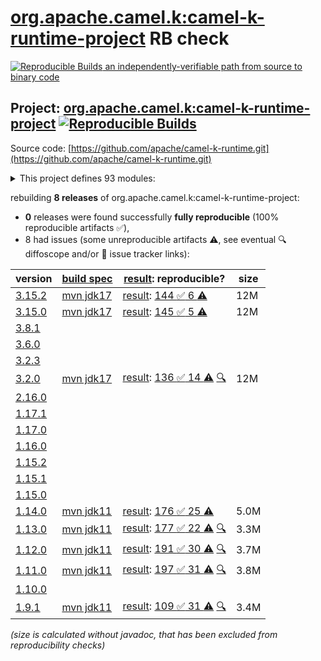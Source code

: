 [org.apache.camel.k:camel-k-runtime-project](https://central.sonatype.com/artifact/org.apache.camel.k/camel-k-runtime-project/versions) RB check
=======

[![Reproducible Builds](https://reproducible-builds.org/images/logos/rb.svg) an independently-verifiable path from source to binary code](https://reproducible-builds.org/)

## Project: [org.apache.camel.k:camel-k-runtime-project](https://central.sonatype.com/artifact/org.apache.camel.k/camel-k-runtime-project/versions) [![Reproducible Builds](https://img.shields.io/endpoint?url=https://raw.githubusercontent.com/jvm-repo-rebuild/reproducible-central/master/content/org/apache/camel/camel-k-runtime/badge.json)](https://github.com/jvm-repo-rebuild/reproducible-central/blob/master/content/org/apache/camel/camel-k-runtime/README.md)

Source code: [https://github.com/apache/camel-k-runtime.git](https://github.com/apache/camel-k-runtime.git)

<details><summary>This project defines 93 modules:</summary>

* [org.apache.camel.k:apache-camel-k-runtime](https://central.sonatype.com/artifact/org.apache.camel.k/apache-camel-k-runtime/overview)
* [org.apache.camel.k:camel-cloudevents](https://central.sonatype.com/artifact/org.apache.camel.k/camel-cloudevents/overview)
* [org.apache.camel.k:camel-k-annotations](https://central.sonatype.com/artifact/org.apache.camel.k/camel-k-annotations/overview)
* [org.apache.camel.k:camel-k-apt](https://central.sonatype.com/artifact/org.apache.camel.k/camel-k-apt/overview)
* [org.apache.camel.k:camel-k-catalog](https://central.sonatype.com/artifact/org.apache.camel.k/camel-k-catalog/overview)
* [org.apache.camel.k:camel-k-catalog-model](https://central.sonatype.com/artifact/org.apache.camel.k/camel-k-catalog-model/overview)
* [org.apache.camel.k:camel-k-cloudevents](https://central.sonatype.com/artifact/org.apache.camel.k/camel-k-cloudevents/overview)
* [org.apache.camel.k:camel-k-cloudevents-deployment](https://central.sonatype.com/artifact/org.apache.camel.k/camel-k-cloudevents-deployment/overview)
* [org.apache.camel.k:camel-k-cloudevents-parent](https://central.sonatype.com/artifact/org.apache.camel.k/camel-k-cloudevents-parent/overview)
* [org.apache.camel.k:camel-k-components](https://central.sonatype.com/artifact/org.apache.camel.k/camel-k-components/overview)
* [org.apache.camel.k:camel-k-core](https://central.sonatype.com/artifact/org.apache.camel.k/camel-k-core/overview)
* [org.apache.camel.k:camel-k-core-api](https://central.sonatype.com/artifact/org.apache.camel.k/camel-k-core-api/overview)
* [org.apache.camel.k:camel-k-core-deployment](https://central.sonatype.com/artifact/org.apache.camel.k/camel-k-core-deployment/overview)
* [org.apache.camel.k:camel-k-core-parent](https://central.sonatype.com/artifact/org.apache.camel.k/camel-k-core-parent/overview)
* [org.apache.camel.k:camel-k-core-support](https://central.sonatype.com/artifact/org.apache.camel.k/camel-k-core-support/overview)
* [org.apache.camel.k:camel-k-cron](https://central.sonatype.com/artifact/org.apache.camel.k/camel-k-cron/overview)
* [org.apache.camel.k:camel-k-cron-deployment](https://central.sonatype.com/artifact/org.apache.camel.k/camel-k-cron-deployment/overview)
* [org.apache.camel.k:camel-k-cron-impl](https://central.sonatype.com/artifact/org.apache.camel.k/camel-k-cron-impl/overview)
* [org.apache.camel.k:camel-k-cron-parent](https://central.sonatype.com/artifact/org.apache.camel.k/camel-k-cron-parent/overview)
* [org.apache.camel.k:camel-k-itests](https://central.sonatype.com/artifact/org.apache.camel.k/camel-k-itests/overview)
* [org.apache.camel.k:camel-k-itests-core](https://central.sonatype.com/artifact/org.apache.camel.k/camel-k-itests-core/overview)
* [org.apache.camel.k:camel-k-itests-cron](https://central.sonatype.com/artifact/org.apache.camel.k/camel-k-itests-cron/overview)
* [org.apache.camel.k:camel-k-itests-kamelet](https://central.sonatype.com/artifact/org.apache.camel.k/camel-k-itests-kamelet/overview)
* [org.apache.camel.k:camel-k-itests-knative](https://central.sonatype.com/artifact/org.apache.camel.k/camel-k-itests-knative/overview)
* [org.apache.camel.k:camel-k-itests-knative-consumer](https://central.sonatype.com/artifact/org.apache.camel.k/camel-k-itests-knative-consumer/overview)
* [org.apache.camel.k:camel-k-itests-knative-env-from-properties](https://central.sonatype.com/artifact/org.apache.camel.k/camel-k-itests-knative-env-from-properties/overview)
* [org.apache.camel.k:camel-k-itests-knative-env-from-registry](https://central.sonatype.com/artifact/org.apache.camel.k/camel-k-itests-knative-env-from-registry/overview)
* [org.apache.camel.k:camel-k-itests-knative-producer](https://central.sonatype.com/artifact/org.apache.camel.k/camel-k-itests-knative-producer/overview)
* [org.apache.camel.k:camel-k-itests-knative-sinkbinding](https://central.sonatype.com/artifact/org.apache.camel.k/camel-k-itests-knative-sinkbinding/overview)
* [org.apache.camel.k:camel-k-itests-knative-source-groovy](https://central.sonatype.com/artifact/org.apache.camel.k/camel-k-itests-knative-source-groovy/overview)
* [org.apache.camel.k:camel-k-itests-knative-source-java](https://central.sonatype.com/artifact/org.apache.camel.k/camel-k-itests-knative-source-java/overview)
* [org.apache.camel.k:camel-k-itests-knative-source-js](https://central.sonatype.com/artifact/org.apache.camel.k/camel-k-itests-knative-source-js/overview)
* [org.apache.camel.k:camel-k-itests-knative-source-xml](https://central.sonatype.com/artifact/org.apache.camel.k/camel-k-itests-knative-source-xml/overview)
* [org.apache.camel.k:camel-k-itests-knative-source-yaml](https://central.sonatype.com/artifact/org.apache.camel.k/camel-k-itests-knative-source-yaml/overview)
* [org.apache.camel.k:camel-k-itests-loader-groovy](https://central.sonatype.com/artifact/org.apache.camel.k/camel-k-itests-loader-groovy/overview)
* [org.apache.camel.k:camel-k-itests-loader-inspector](https://central.sonatype.com/artifact/org.apache.camel.k/camel-k-itests-loader-inspector/overview)
* [org.apache.camel.k:camel-k-itests-loader-java](https://central.sonatype.com/artifact/org.apache.camel.k/camel-k-itests-loader-java/overview)
* [org.apache.camel.k:camel-k-itests-loader-js](https://central.sonatype.com/artifact/org.apache.camel.k/camel-k-itests-loader-js/overview)
* [org.apache.camel.k:camel-k-itests-loader-jsh](https://central.sonatype.com/artifact/org.apache.camel.k/camel-k-itests-loader-jsh/overview)
* [org.apache.camel.k:camel-k-itests-loader-kotlin](https://central.sonatype.com/artifact/org.apache.camel.k/camel-k-itests-loader-kotlin/overview)
* [org.apache.camel.k:camel-k-itests-loader-polyglot](https://central.sonatype.com/artifact/org.apache.camel.k/camel-k-itests-loader-polyglot/overview)
* [org.apache.camel.k:camel-k-itests-loader-xml](https://central.sonatype.com/artifact/org.apache.camel.k/camel-k-itests-loader-xml/overview)
* [org.apache.camel.k:camel-k-itests-loader-yaml](https://central.sonatype.com/artifact/org.apache.camel.k/camel-k-itests-loader-yaml/overview)
* [org.apache.camel.k:camel-k-itests-master](https://central.sonatype.com/artifact/org.apache.camel.k/camel-k-itests-master/overview)
* [org.apache.camel.k:camel-k-itests-runtime](https://central.sonatype.com/artifact/org.apache.camel.k/camel-k-itests-runtime/overview)
* [org.apache.camel.k:camel-k-itests-runtime-inspector](https://central.sonatype.com/artifact/org.apache.camel.k/camel-k-itests-runtime-inspector/overview)
* [org.apache.camel.k:camel-k-itests-runtime-xml](https://central.sonatype.com/artifact/org.apache.camel.k/camel-k-itests-runtime-xml/overview)
* [org.apache.camel.k:camel-k-itests-runtime-yaml](https://central.sonatype.com/artifact/org.apache.camel.k/camel-k-itests-runtime-yaml/overview)
* [org.apache.camel.k:camel-k-itests-support](https://central.sonatype.com/artifact/org.apache.camel.k/camel-k-itests-support/overview)
* [org.apache.camel.k:camel-k-itests-webhook](https://central.sonatype.com/artifact/org.apache.camel.k/camel-k-itests-webhook/overview)
* [org.apache.camel.k:camel-k-kamelet-reify](https://central.sonatype.com/artifact/org.apache.camel.k/camel-k-kamelet-reify/overview)
* [org.apache.camel.k:camel-k-kamelet-reify-deployment](https://central.sonatype.com/artifact/org.apache.camel.k/camel-k-kamelet-reify-deployment/overview)
* [org.apache.camel.k:camel-k-kamelet-reify-parent](https://central.sonatype.com/artifact/org.apache.camel.k/camel-k-kamelet-reify-parent/overview)
* [org.apache.camel.k:camel-k-knative](https://central.sonatype.com/artifact/org.apache.camel.k/camel-k-knative/overview)
* [org.apache.camel.k:camel-k-knative-consumer](https://central.sonatype.com/artifact/org.apache.camel.k/camel-k-knative-consumer/overview)
* [org.apache.camel.k:camel-k-knative-consumer-deployment](https://central.sonatype.com/artifact/org.apache.camel.k/camel-k-knative-consumer-deployment/overview)
* [org.apache.camel.k:camel-k-knative-consumer-parent](https://central.sonatype.com/artifact/org.apache.camel.k/camel-k-knative-consumer-parent/overview)
* [org.apache.camel.k:camel-k-knative-deployment](https://central.sonatype.com/artifact/org.apache.camel.k/camel-k-knative-deployment/overview)
* [org.apache.camel.k:camel-k-knative-impl](https://central.sonatype.com/artifact/org.apache.camel.k/camel-k-knative-impl/overview)
* [org.apache.camel.k:camel-k-knative-parent](https://central.sonatype.com/artifact/org.apache.camel.k/camel-k-knative-parent/overview)
* [org.apache.camel.k:camel-k-knative-producer](https://central.sonatype.com/artifact/org.apache.camel.k/camel-k-knative-producer/overview)
* [org.apache.camel.k:camel-k-knative-producer-deployment](https://central.sonatype.com/artifact/org.apache.camel.k/camel-k-knative-producer-deployment/overview)
* [org.apache.camel.k:camel-k-knative-producer-parent](https://central.sonatype.com/artifact/org.apache.camel.k/camel-k-knative-producer-parent/overview)
* [org.apache.camel.k:camel-k-loader-jsh](https://central.sonatype.com/artifact/org.apache.camel.k/camel-k-loader-jsh/overview)
* [org.apache.camel.k:camel-k-loader-jsh-deployment](https://central.sonatype.com/artifact/org.apache.camel.k/camel-k-loader-jsh-deployment/overview)
* [org.apache.camel.k:camel-k-loader-jsh-impl](https://central.sonatype.com/artifact/org.apache.camel.k/camel-k-loader-jsh-impl/overview)
* [org.apache.camel.k:camel-k-loader-jsh-parent](https://central.sonatype.com/artifact/org.apache.camel.k/camel-k-loader-jsh-parent/overview)
* [org.apache.camel.k:camel-k-master](https://central.sonatype.com/artifact/org.apache.camel.k/camel-k-master/overview)
* [org.apache.camel.k:camel-k-master-deployment](https://central.sonatype.com/artifact/org.apache.camel.k/camel-k-master-deployment/overview)
* [org.apache.camel.k:camel-k-master-impl](https://central.sonatype.com/artifact/org.apache.camel.k/camel-k-master-impl/overview)
* [org.apache.camel.k:camel-k-master-parent](https://central.sonatype.com/artifact/org.apache.camel.k/camel-k-master-parent/overview)
* [org.apache.camel.k:camel-k-maven-logging](https://central.sonatype.com/artifact/org.apache.camel.k/camel-k-maven-logging/overview)
* [org.apache.camel.k:camel-k-maven-plugin](https://central.sonatype.com/artifact/org.apache.camel.k/camel-k-maven-plugin/overview)
* [org.apache.camel.k:camel-k-resume-kafka](https://central.sonatype.com/artifact/org.apache.camel.k/camel-k-resume-kafka/overview)
* [org.apache.camel.k:camel-k-resume-kafka-deployment](https://central.sonatype.com/artifact/org.apache.camel.k/camel-k-resume-kafka-deployment/overview)
* [org.apache.camel.k:camel-k-resume-kafka-impl](https://central.sonatype.com/artifact/org.apache.camel.k/camel-k-resume-kafka-impl/overview)
* [org.apache.camel.k:camel-k-resume-kafka-parent](https://central.sonatype.com/artifact/org.apache.camel.k/camel-k-resume-kafka-parent/overview)
* [org.apache.camel.k:camel-k-runtime](https://central.sonatype.com/artifact/org.apache.camel.k/camel-k-runtime/overview)
* [org.apache.camel.k:camel-k-runtime-bom](https://central.sonatype.com/artifact/org.apache.camel.k/camel-k-runtime-bom/overview)
* [org.apache.camel.k:camel-k-runtime-deployment](https://central.sonatype.com/artifact/org.apache.camel.k/camel-k-runtime-deployment/overview)
* [org.apache.camel.k:camel-k-runtime-parent](https://central.sonatype.com/artifact/org.apache.camel.k/camel-k-runtime-parent/overview)
* [org.apache.camel.k:camel-k-runtime-project](https://central.sonatype.com/artifact/org.apache.camel.k/camel-k-runtime-project/overview)
* [org.apache.camel.k:camel-k-support](https://central.sonatype.com/artifact/org.apache.camel.k/camel-k-support/overview)
* [org.apache.camel.k:camel-k-test](https://central.sonatype.com/artifact/org.apache.camel.k/camel-k-test/overview)
* [org.apache.camel.k:camel-k-webhook](https://central.sonatype.com/artifact/org.apache.camel.k/camel-k-webhook/overview)
* [org.apache.camel.k:camel-k-webhook-deployment](https://central.sonatype.com/artifact/org.apache.camel.k/camel-k-webhook-deployment/overview)
* [org.apache.camel.k:camel-k-webhook-impl](https://central.sonatype.com/artifact/org.apache.camel.k/camel-k-webhook-impl/overview)
* [org.apache.camel.k:camel-k-webhook-parent](https://central.sonatype.com/artifact/org.apache.camel.k/camel-k-webhook-parent/overview)
* [org.apache.camel.k:camel-knative](https://central.sonatype.com/artifact/org.apache.camel.k/camel-knative/overview)
* [org.apache.camel.k:camel-knative-api](https://central.sonatype.com/artifact/org.apache.camel.k/camel-knative-api/overview)
* [org.apache.camel.k:camel-knative-http](https://central.sonatype.com/artifact/org.apache.camel.k/camel-knative-http/overview)
* [org.apache.camel.k:camel-knative-parent](https://central.sonatype.com/artifact/org.apache.camel.k/camel-knative-parent/overview)
* [org.apache.camel.k:camel-knative-test](https://central.sonatype.com/artifact/org.apache.camel.k/camel-knative-test/overview)
</details>

rebuilding **8 releases** of org.apache.camel.k:camel-k-runtime-project:
- **0** releases were found successfully **fully reproducible** (100% reproducible artifacts :white_check_mark:),
- 8 had issues (some unreproducible artifacts :warning:, see eventual :mag: diffoscope and/or :memo: issue tracker links):

| version | [build spec](/BUILDSPEC.md) | [result](https://reproducible-builds.org/docs/jvm/): reproducible? | size |
| -- | --------- | ------ | -- |
| [3.15.2](https://central.sonatype.com/artifact/org.apache.camel.k/camel-k-runtime-project/3.15.2/pom) | [mvn jdk17](camel-k-runtime-3.15.2.buildspec) | [result](camel-k-runtime-project-3.15.2.buildinfo): [144 :white_check_mark:  6 :warning:](camel-k-runtime-project-3.15.2.buildcompare) | 12M |
| [3.15.0](https://central.sonatype.com/artifact/org.apache.camel.k/camel-k-runtime-project/3.15.0/pom) | [mvn jdk17](camel-k-runtime-3.15.0.buildspec) | [result](camel-k-runtime-project-3.15.0.buildinfo): [145 :white_check_mark:  5 :warning:](camel-k-runtime-project-3.15.0.buildcompare) | 12M |
| [3.8.1](https://central.sonatype.com/artifact/org.apache.camel.k/camel-k-runtime-project/3.8.1/pom) | | | |
| [3.6.0](https://central.sonatype.com/artifact/org.apache.camel.k/camel-k-runtime-project/3.6.0/pom) | | | |
| [3.2.3](https://central.sonatype.com/artifact/org.apache.camel.k/camel-k-runtime-project/3.2.3/pom) | | | |
| [3.2.0](https://central.sonatype.com/artifact/org.apache.camel.k/camel-k-runtime-project/3.2.0/pom) | [mvn jdk17](camel-k-runtime-3.2.0.buildspec) | [result](camel-k-runtime-project-3.2.0.buildinfo): [136 :white_check_mark:  14 :warning:](camel-k-runtime-project-3.2.0.buildcompare) [:mag:](camel-k-runtime-project-3.2.0.diffoscope) | 12M |
| [2.16.0](https://central.sonatype.com/artifact/org.apache.camel.k/camel-k-runtime-project/2.16.0/pom) | | | |
| [1.17.1](https://central.sonatype.com/artifact/org.apache.camel.k/camel-k-runtime-project/1.17.1/pom) | | | |
| [1.17.0](https://central.sonatype.com/artifact/org.apache.camel.k/camel-k-runtime-project/1.17.0/pom) | | | |
| [1.16.0](https://central.sonatype.com/artifact/org.apache.camel.k/camel-k-runtime-project/1.16.0/pom) | | | |
| [1.15.2](https://central.sonatype.com/artifact/org.apache.camel.k/camel-k-runtime-project/1.15.2/pom) | | | |
| [1.15.1](https://central.sonatype.com/artifact/org.apache.camel.k/camel-k-runtime-project/1.15.1/pom) | | | |
| [1.15.0](https://central.sonatype.com/artifact/org.apache.camel.k/camel-k-runtime-project/1.15.0/pom) | | | |
| [1.14.0](https://central.sonatype.com/artifact/org.apache.camel.k/camel-k-runtime-project/1.14.0/pom) | [mvn jdk11](camel-k-runtime-1.14.0.buildspec) | [result](camel-k-runtime-project-1.14.0.buildinfo): [176 :white_check_mark:  25 :warning:](camel-k-runtime-project-1.14.0.buildcompare) | 5.0M |
| [1.13.0](https://central.sonatype.com/artifact/org.apache.camel.k/camel-k-runtime-project/1.13.0/pom) | [mvn jdk11](camel-k-runtime-1.13.0.buildspec) | [result](camel-k-runtime-project-1.13.0.buildinfo): [177 :white_check_mark:  22 :warning:](camel-k-runtime-project-1.13.0.buildcompare) [:mag:](camel-k-runtime-project-1.13.0.diffoscope) | 3.3M |
| [1.12.0](https://central.sonatype.com/artifact/org.apache.camel.k/camel-k-runtime-project/1.12.0/pom) | [mvn jdk11](camel-k-runtime-1.12.0.buildspec) | [result](camel-k-runtime-project-1.12.0.buildinfo): [191 :white_check_mark:  30 :warning:](camel-k-runtime-project-1.12.0.buildcompare) [:mag:](camel-k-runtime-project-1.12.0.diffoscope) | 3.7M |
| [1.11.0](https://central.sonatype.com/artifact/org.apache.camel.k/camel-k-runtime-project/1.11.0/pom) | [mvn jdk11](camel-k-runtime-1.11.0.buildspec) | [result](camel-k-runtime-project-1.11.0.buildinfo): [197 :white_check_mark:  31 :warning:](camel-k-runtime-project-1.11.0.buildcompare) [:mag:](camel-k-runtime-project-1.11.0.diffoscope) | 3.8M |
| [1.10.0](https://central.sonatype.com/artifact/org.apache.camel.k/camel-k-runtime-project/1.10.0/pom) | | | |
| [1.9.1](https://central.sonatype.com/artifact/org.apache.camel.k/camel-k-runtime-project/1.9.1/pom) | [mvn jdk11](camel-k-runtime-1.9.1.buildspec) | [result](camel-k-runtime-project-1.9.1.buildinfo): [109 :white_check_mark:  31 :warning:](camel-k-runtime-project-1.9.1.buildcompare) [:mag:](camel-k-runtime-project-1.9.1.diffoscope) | 3.4M |

<i>(size is calculated without javadoc, that has been excluded from reproducibility checks)</i>
